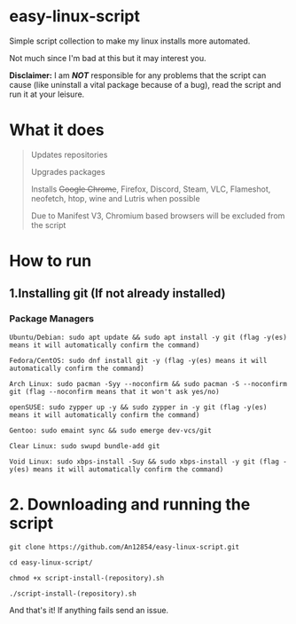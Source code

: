 # easy-linux-script
Simple script collection to make my linux installs more automated.

Not much since I'm bad at this but it may interest you.

**Disclaimer:** I am ***NOT*** responsible for any problems that the script can cause (like uninstall a vital package because of a bug), read the script and run it at your leisure.

# What it does
> Updates repositories
> 
> Upgrades packages
> 
> Installs ~~Google Chrome~~, Firefox, Discord, Steam, VLC, Flameshot, neofetch, htop, wine and Lutris when possible
>
> Due to Manifest V3, Chromium based browsers will be excluded from the script


# How to run
## 1.Installing git (If not already installed)
### Package Managers

```
Ubuntu/Debian: sudo apt update && sudo apt install -y git (flag -y(es) means it will automatically confirm the command)

Fedora/CentOS: sudo dnf install git -y (flag -y(es) means it will automatically confirm the command)

Arch Linux: sudo pacman -Syy --noconfirm && sudo pacman -S --noconfirm git (flag --noconfirm means that it won't ask yes/no)

openSUSE: sudo zypper up -y && sudo zypper in -y git (flag -y(es) means it will automatically confirm the command)

Gentoo: sudo emaint sync && sudo emerge dev-vcs/git

Clear Linux: sudo swupd bundle-add git

Void Linux: sudo xbps-install -Suy && sudo xbps-install -y git (flag -y(es) means it will automatically confirm the command)
```

# 2. Downloading and running the script

```
git clone https://github.com/An12854/easy-linux-script.git

cd easy-linux-script/

chmod +x script-install-(repository).sh

./script-install-(repository).sh
```
And that's it! If anything fails send an issue.

